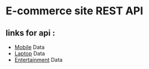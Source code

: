 # E-commerce site REST API
## links for api :
- [Mobile](https://ecommerceserver-ten.vercel.app/api/mobile) Data
- [Laptop](https://ecommerceserver-ten.vercel.app/api/laptops) Data
- [Entertainment](https://ecommerceserver-ten.vercel.app/api/tvs) Data
